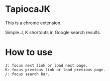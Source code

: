 # TapiocaJK
This is a chrome extension.

Simple J, K shortcuts in Google search results.

# How to use
```
J: focus next link or load next page.
K: focus previous link or load previous page.
/: focus search bar.
```
